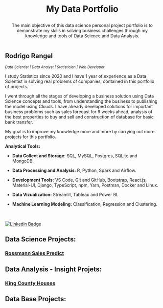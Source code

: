 <h1><p align= "center"><b>My Data Portfolio</b></p></h1>

<p align= "center">The main objective of this data science personal project portfolio is to demonstrate my skills in solving business challenges through my knowledge and tools of Data Science and Data Analysis.</p>

<h2 style= "padding-top: 15px" > Rodrigo Rangel</h2

<sub>*Data Scientist | Data Analyst | Statistician | Web Developer*</sub>

I study Statistics since 2020 and I have 1 year of experience as a Data Scientist in solving real problems of companies, contained in this portfolio of projects.

I went through all the stages of developing a business solution using Data Science concepts and tools, from understanding the business to publishing the model using Clouds. I have already developed solutions for important business problems such as sales forecast for 6 weeks ahead, analysis of the best properties to buy and sell and construction of database for basic bank transfer.

My goal is to improve my knowledge more and more by carrying out more projects for this portfolio.

<div style= "padding-bottom: 20px">

**Analytical Tools:**

* **Data Collect and Storage:** SQL, MySQL, Postgres, SQLite and MongoDB.

* **Data Processing and Analysis:** R, Python, Spark and Airflow.

* **Development Tools:** VS Code, Git and GitHub, Bootstrap, React.js, Material-UI, Django, TypeScript, npm, Yarn, Postman, Docker and Linux. 

* **Data Vizualization:** Streamlit, Tableau and Power BI.

* **Machine Learning Modeling:** Classification, Regression and Clustering. 

</div>


[![Linkedin Badge](https://img.shields.io/badge/-LinkedIn-blue?style=flat&logo=LinkedIn&logoColor=white)](https://www.linkedin.com/in/rodrigo-rngl/)


## Data Science Projects:

### [Rossmann Sales Predict]( https://github.com/rodrigo-rngl/MyDataProjectsPortfolio/blob/master/Data%20Science%20Projects/rossmann_sales_predict )

## Data Analysis - Insight Projets:

### [King County Houses]( https://gitlab.com/datascience-community/pa003_churn_predict ) 

## Data Base Projects:
